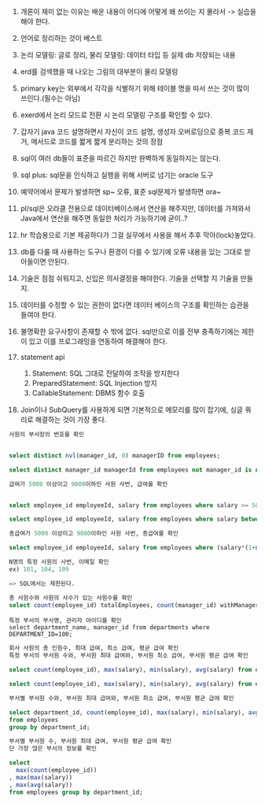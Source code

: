 1. 개론이 재미 없는 이유는 배운 내용이 어디에 어떻게 왜 쓰이는 지 몰라서
	-> 실습을 해야 한다.
2. 언어로 정리하는 것이 베스트
3. 논리 모델링: 글로 정리, 물리 모델링: 데이터 타입 등 실제 db 저장되는 내용
4. erd를 검색했을 때 나오는 그림의 대부분이 물리 모델링
5. primary key는 외부에서 각각을 식별하기 위해 테이블 명을 따서 쓰는 것이 많이 쓰인다.(필수는 아님) 
6. exerd에서 논리 모드로 전환 시 논리 모델링 구조를 확인할 수 있다.

7. 갑자기 java 코드 설명하면서 자신이 코드 설명, 생성자 오버로딩으로 중복 코드 제거, 메서드로 코드를 짧게 짧게 분리하는 것의 장점
8. sql이 여러 db들이 표준을 따르긴 하지만 완벽하게 동일하지는 않는다.
9. sql plus: sql문을 인식하고 실행을 위해 서버로 넘기는 oracle 도구
10. 예약어에서 문제가 발생하면 sp~ 오류, 표준 sql문제가 발생하면 ora~
11. pl/sql은 오라클 전용으로 데이터베이스에서 연산을 해주지만, 데이터를 가져와서 Java에서 연산을 해주면 동일한 처리가 가능하기에 굳이..?
12. hr 학습용으로 기본 제공하다가 그걸 실무에서 사용을 해서 추후 막아(lock)놓았다. 
13. db를 다룰 때 사용하는 도구나 환경이 다를 수 있기에 오류 내용을 있는 그대로 받아들이면 안된다.
14. 기술은 점점 쉬워지고, 신입은 의사결정을 해야한다. 기술을 선택할 지 기술을 만들지.

15. 데이터를 수정할 수 있는 권한이 없다면 데이터 베이스의 구조를 확인하는 습관을 들여야 한다.
16. 불명확한 요구사항이 존재할 수 밖에 없다. sql만으로 이를 전부 충족하기에는 제한이 있고 이를 프로그래밍을 연동하여 해결해야 한다.

17. statement api
	1. Statement: SQL 그대로 전달하여 조작을 방지한다
	2. PreparedStatement: SQL Injection 방지
	3. CallableStatement:  DBMS 함수 호출


18. Join이나 SubQuery를 사용하게 되면 기본적으로 메모리를 많이 잡기에, 싱글 쿼리로 해결하는 것이 가장 좋다.

``` sql
사원의 부서장의 번호를 확인


select distinct nvl(manager_id, 0) managerID from employees;

select distinct manager_id managerId from employees not manager_id is null;
```

``` sql
급여가 5000 이상이고 9000이하인 사원 사번, 급여를 확인


select employee_id employeeId, salary from employees where salary >= 5000 and salary <= 9000;

select employee_id employeeId, salary from employees where salary between 5000 and 9000;
```

```sql
총급여가 5000 이상이고 9000이하인 사원 사번, 총급여를 확인

select employee_id employeeId, salary from employees where (salary*(1+nvl(commission_pct, 0))) between 5000 and 9000;
```

``` sql
N명의 특정 사원의 사번, 이메일 확인
ex) 101, 104, 109

=> SQL에서는 제한된다.
```

``` sql
총 사원수와 사원의 사수가 있는 사원수를 확인
select count(employee_id) totalEmployees, count(manager_id) withManager from employees;
```

```
특정 부서의 부서명, 관리자 아이디를 확인
select department_name, manager_id from departments where DEPARTMENT_ID=100;
```

``` sql
회사 사원의 총 인원수, 최대 급여, 최소 급여, 평균 급여 확인
특정 부서의 부서원 수와, 부서원 최대 급여와, 부서원 최소 급여, 부서원 평균 급여 확인

select count(employee_id), max(salary), min(salary), avg(salary) from employees;

select count(employee_id), max(salary), min(salary), avg(salary) from employees where department_id = 100;
```

``` sql
부서별 부서원 수와, 부서원 최대 급여와, 부서원 최소 급여, 부서원 평균 급여 확인

select department_id, count(employee_id), max(salary), min(salary), avg(salary) 
from employees 
group by department_id;
```

```sql
부서별 부서원 수, 부서원 최대 급여, 부서원 평균 급여 확인
단 가장 많은 부서의 정보를 확인

select
  max(count(employee_id))
, max(max(salary))
, max(avg(salary)) 
from employees group by department_id;
```